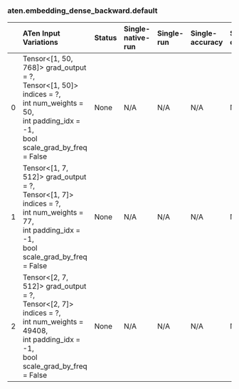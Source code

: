 ### aten.embedding_dense_backward.default
|    | ATen Input Variations                                                                                                                                       | Status   | Single-native-run   | Single-run   | Single-accuracy   | Single-converted   |
|---:|:------------------------------------------------------------------------------------------------------------------------------------------------------------|:---------|:--------------------|:-------------|:------------------|:-------------------|
|  0 | Tensor<[1, 50, 768]> grad_output = ?,<br>Tensor<[1, 50]> indices = ?,<br>int num_weights = 50,<br>int padding_idx = -1,<br>bool scale_grad_by_freq = False  | None     | N/A                 | N/A          | N/A               | N/A                |
|  1 | Tensor<[1, 7, 512]> grad_output = ?,<br>Tensor<[1, 7]> indices = ?,<br>int num_weights = 77,<br>int padding_idx = -1,<br>bool scale_grad_by_freq = False    | None     | N/A                 | N/A          | N/A               | N/A                |
|  2 | Tensor<[2, 7, 512]> grad_output = ?,<br>Tensor<[2, 7]> indices = ?,<br>int num_weights = 49408,<br>int padding_idx = -1,<br>bool scale_grad_by_freq = False | None     | N/A                 | N/A          | N/A               | N/A                |

